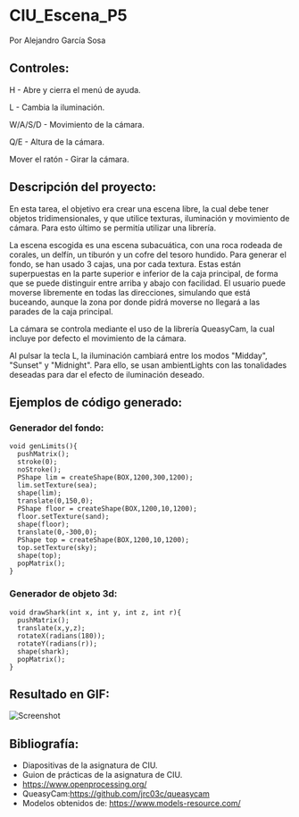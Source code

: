 # CIU_Escena_P5
Por Alejandro García Sosa

## Controles:
H - Abre y cierra el menú de ayuda.

L - Cambia la iluminación.

W/A/S/D - Movimiento de la cámara.

Q/E - Altura de la cámara.

Mover el ratón - Girar la cámara.

## Descripción del proyecto:
En esta tarea, el objetivo era crear una escena libre, la cual debe tener objetos tridimensionales, y que utilice texturas, iluminación y movimiento de cámara. Para esto último se permitía utilizar una librería.

La escena escogida es una escena subacuática, con una roca rodeada de corales, un delfín, un tiburón y un cofre del tesoro hundido. Para generar el fondo, se han usado 3 cajas, una por cada textura. Estas están superpuestas en la parte superior e inferior de la caja principal, de forma que se puede distinguir entre arriba y abajo con facilidad. El usuario puede moverse libremente en todas las direcciones, simulando que está buceando, aunque la zona por donde pidrá moverse no llegará a las parades de la caja principal.

La cámara se controla mediante el uso de la librería QueasyCam, la cual incluye por defecto el movimiento de la cámara.

Al pulsar la tecla L, la iluminación cambiará entre los modos "Midday", "Sunset" y "Midnight". Para ello, se usan ambientLights con las tonalidades deseadas para dar el efecto de iluminación deseado.

## Ejemplos de código generado:
### Generador del fondo:
```
void genLimits(){
  pushMatrix();
  stroke(0);
  noStroke();
  PShape lim = createShape(BOX,1200,300,1200);
  lim.setTexture(sea);
  shape(lim);
  translate(0,150,0);
  PShape floor = createShape(BOX,1200,10,1200);
  floor.setTexture(sand);
  shape(floor);
  translate(0,-300,0);
  PShape top = createShape(BOX,1200,10,1200);
  top.setTexture(sky);
  shape(top);
  popMatrix();
}
```
### Generador de objeto 3d:
```
void drawShark(int x, int y, int z, int r){
  pushMatrix();
  translate(x,y,z);
  rotateX(radians(180));
  rotateY(radians(r));
  shape(shark);
  popMatrix();
}
```
## Resultado en GIF:
![Screenshot](UnderwaterGif.gif)

## Bibliografía:
- Diapositivas de la asignatura de CIU.
- Guion de prácticas de la asignatura de CIU.
- https://www.openprocessing.org/
- QueasyCam:https://github.com/jrc03c/queasycam
- Modelos obtenidos de: https://www.models-resource.com/
